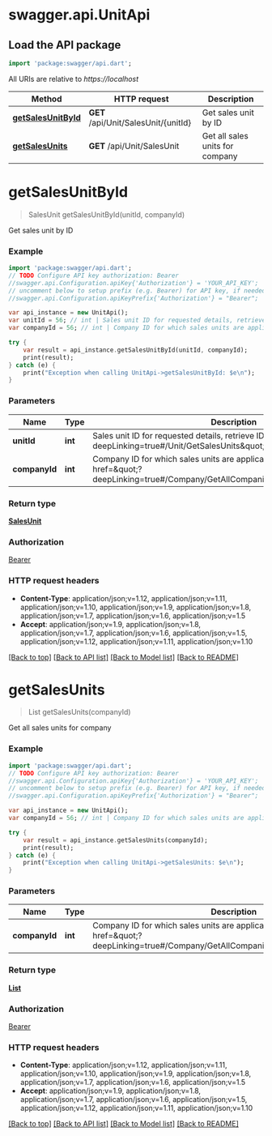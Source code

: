 # swagger.api.UnitApi

## Load the API package
```dart
import 'package:swagger/api.dart';
```

All URIs are relative to *https://localhost*

Method | HTTP request | Description
------------- | ------------- | -------------
[**getSalesUnitById**](UnitApi.md#getSalesUnitById) | **GET** /api/Unit/SalesUnit/{unitId} | Get sales unit by ID
[**getSalesUnits**](UnitApi.md#getSalesUnits) | **GET** /api/Unit/SalesUnit | Get all sales units for company


# **getSalesUnitById**
> SalesUnit getSalesUnitById(unitId, companyId)

Get sales unit by ID

### Example 
```dart
import 'package:swagger/api.dart';
// TODO Configure API key authorization: Bearer
//swagger.api.Configuration.apiKey{'Authorization'} = 'YOUR_API_KEY';
// uncomment below to setup prefix (e.g. Bearer) for API key, if needed
//swagger.api.Configuration.apiKeyPrefix{'Authorization'} = "Bearer";

var api_instance = new UnitApi();
var unitId = 56; // int | Sales unit ID for requested details, retrieve ID from <a href=\"?deepLinking=true#/Unit/GetSalesUnits\">/api/Unit</a>
var companyId = 56; // int | Company ID for which sales units are applicable, retrieve ID from <a href=\"?deepLinking=true#/Company/GetAllCompanies\">/api/Company</a>

try { 
    var result = api_instance.getSalesUnitById(unitId, companyId);
    print(result);
} catch (e) {
    print("Exception when calling UnitApi->getSalesUnitById: $e\n");
}
```

### Parameters

Name | Type | Description  | Notes
------------- | ------------- | ------------- | -------------
 **unitId** | **int**| Sales unit ID for requested details, retrieve ID from &lt;a href&#x3D;\&quot;?deepLinking&#x3D;true#/Unit/GetSalesUnits\&quot;&gt;/api/Unit&lt;/a&gt; | 
 **companyId** | **int**| Company ID for which sales units are applicable, retrieve ID from &lt;a href&#x3D;\&quot;?deepLinking&#x3D;true#/Company/GetAllCompanies\&quot;&gt;/api/Company&lt;/a&gt; | [optional] 

### Return type

[**SalesUnit**](SalesUnit.md)

### Authorization

[Bearer](../README.md#Bearer)

### HTTP request headers

 - **Content-Type**: application/json;v=1.12, application/json;v=1.11, application/json;v=1.10, application/json;v=1.9, application/json;v=1.8, application/json;v=1.7, application/json;v=1.6, application/json;v=1.5
 - **Accept**: application/json;v=1.9, application/json;v=1.8, application/json;v=1.7, application/json;v=1.6, application/json;v=1.5, application/json;v=1.12, application/json;v=1.11, application/json;v=1.10

[[Back to top]](#) [[Back to API list]](../README.md#documentation-for-api-endpoints) [[Back to Model list]](../README.md#documentation-for-models) [[Back to README]](../README.md)

# **getSalesUnits**
> List<SalesUnit> getSalesUnits(companyId)

Get all sales units for company

### Example 
```dart
import 'package:swagger/api.dart';
// TODO Configure API key authorization: Bearer
//swagger.api.Configuration.apiKey{'Authorization'} = 'YOUR_API_KEY';
// uncomment below to setup prefix (e.g. Bearer) for API key, if needed
//swagger.api.Configuration.apiKeyPrefix{'Authorization'} = "Bearer";

var api_instance = new UnitApi();
var companyId = 56; // int | Company ID for which sales units are applicable, retrieve ID from <a href=\"?deepLinking=true#/Company/GetAllCompanies\">/api/Company</a>

try { 
    var result = api_instance.getSalesUnits(companyId);
    print(result);
} catch (e) {
    print("Exception when calling UnitApi->getSalesUnits: $e\n");
}
```

### Parameters

Name | Type | Description  | Notes
------------- | ------------- | ------------- | -------------
 **companyId** | **int**| Company ID for which sales units are applicable, retrieve ID from &lt;a href&#x3D;\&quot;?deepLinking&#x3D;true#/Company/GetAllCompanies\&quot;&gt;/api/Company&lt;/a&gt; | [optional] 

### Return type

[**List<SalesUnit>**](SalesUnit.md)

### Authorization

[Bearer](../README.md#Bearer)

### HTTP request headers

 - **Content-Type**: application/json;v=1.12, application/json;v=1.11, application/json;v=1.10, application/json;v=1.9, application/json;v=1.8, application/json;v=1.7, application/json;v=1.6, application/json;v=1.5
 - **Accept**: application/json;v=1.9, application/json;v=1.8, application/json;v=1.7, application/json;v=1.6, application/json;v=1.5, application/json;v=1.12, application/json;v=1.11, application/json;v=1.10

[[Back to top]](#) [[Back to API list]](../README.md#documentation-for-api-endpoints) [[Back to Model list]](../README.md#documentation-for-models) [[Back to README]](../README.md)

